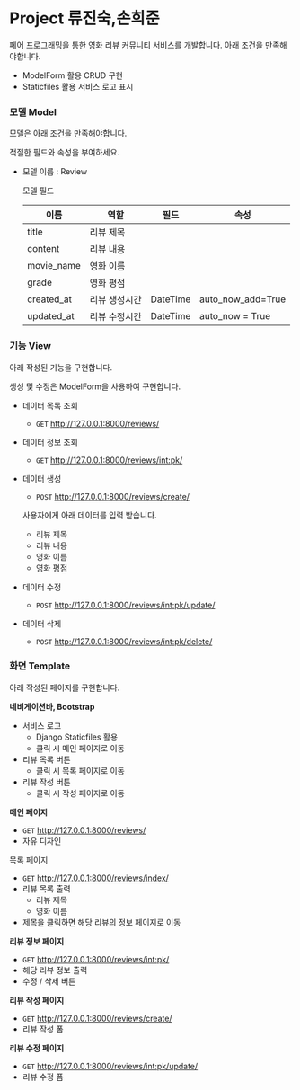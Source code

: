 # Project 류진숙,손희준



페어 프로그래밍을 통한 영화 리뷰 커뮤니티 서비스를 개발합니다. 아래 조건을 만족해야합니다.

- ModelForm 활용 CRUD 구현
- Staticfiles 활용 서비스 로고 표시

### 모델 Model

모델은 아래 조건을 만족해야합니다.

적절한 필드와 속성을 부여하세요.

- 모델 이름 : Review
  
  모델 필드
  
  | 이름         | 역할      | 필드       | 속성                |
  | ---------- | ------- | -------- | ----------------- |
  | title      | 리뷰 제목   |          |                   |
  | content    | 리뷰 내용   |          |                   |
  | movie_name | 영화 이름   |          |                   |
  | grade      | 영화 평점   |          |                   |
  | created_at | 리뷰 생성시간 | DateTime | auto_now_add=True |
  | updated_at | 리뷰 수정시간 | DateTime | auto_now = True   |

### 기능 View

아래 작성된 기능을 구현합니다.

생성 및 수정은 ModelForm을 사용하여 구현합니다.

- 데이터 목록 조회
  
  - `GET` http://127.0.0.1:8000/reviews/

- 데이터 정보 조회
  
  - `GET` http://127.0.0.1:8000/reviews/int:pk/

- 데이터 생성
  
  - `POST` http://127.0.0.1:8000/reviews/create/
  
  사용자에게 아래 데이터를 입력 받습니다.
  
  - 리뷰 제목
  - 리뷰 내용
  - 영화 이름
  - 영화 평점

- 데이터 수정
  
  - `POST` http://127.0.0.1:8000/reviews/int:pk/update/

- 데이터 삭제
  
  - `POST` http://127.0.0.1:8000/reviews/int:pk/delete/

### 화면 Template

아래 작성된 페이지를 구현합니다.

**네비게이션바, Bootstrap <nav>**

- 서비스 로고
  - Django Staticfiles 활용
  - 클릭 시 메인 페이지로 이동
- 리뷰 목록 버튼
  - 클릭 시 목록 페이지로 이동
- 리뷰 작성 버튼
  - 클릭 시 작성 페이지로 이동

**메인 페이지**

- `GET` http://127.0.0.1:8000/reviews/
- 자유 디자인

목록 페이지

- `GET` http://127.0.0.1:8000/reviews/index/
- 리뷰 목록 출력
  - 리뷰 제목
  - 영화 이름
- 제목을 클릭하면 해당 리뷰의 정보 페이지로 이동

**리뷰 정보 페이지**

- `GET` http://127.0.0.1:8000/reviews/int:pk/
- 해당 리뷰 정보 출력
- 수정 / 삭제 버튼

**리뷰 작성 페이지**

- `GET` http://127.0.0.1:8000/reviews/create/
- 리뷰 작성 폼

**리뷰 수정 페이지**

- `GET` http://127.0.0.1:8000/reviews/int:pk/update/
- 리뷰 수정 폼

